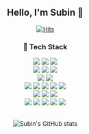 <div align="center">

<h2> Hello, I'm Subin 👋 </h2>

[![Hits](https://hits.seeyoufarm.com/api/count/incr/badge.svg?url=https%3A%2F%2Fgithub.com%2Fjosubin47&count_bg=%23A490D7&title_bg=%238B7F7F&icon=github.svg&icon_color=%23E7E7E7&title=hits&edge_flat=false)](https://hits.seeyoufarm.com)


<h3> 🔨 Tech Stack </h3>
 
<img src="https://img.shields.io/badge/html5-%23E34F26.svg?style=for-the-badge&logo=html5&logoColor=white">
<img src="https://img.shields.io/badge/css3-%231572B6.svg?style=for-the-badge&logo=css3&logoColor=white">
<img src="https://img.shields.io/badge/javascript-%23323330.svg?style=for-the-badge&logo=javascript&logoColor=%23F7DF1E">

<br/>
 
<img src="https://img.shields.io/badge/react-%2320232a.svg?style=for-the-badge&logo=react&logoColor=%2361DAFB">
<img src="https://img.shields.io/badge/Next-black?style=for-the-badge&logo=next.js&logoColor=white">
<img src="https://img.shields.io/badge/typescript-%23007ACC.svg?style=for-the-badge&logo=typescript&logoColor=white">

<br/>
 
<img src="https://img.shields.io/badge/redux-%23593d88.svg?style=for-the-badge&logo=redux&logoColor=white">
<img src="https://img.shields.io/badge/MobX-FF9955?style=for-the-badge&logo=MobX&logoColor=white">
 
<br/>
 
<img src="https://img.shields.io/badge/styled-components-DB7093?style=for-the-badge&logo=styled-components&logoColor=white">
<img src="https://img.shields.io/badge/Bootstrap-7952B3?style=for-the-badge&logo=Bootstrap&logoColor=white">
<img src="https://img.shields.io/badge/Emotion-ff69b4?style=for-the-badge&logoColor=white">
<img src="https://img.shields.io/badge/MUI-007FFF?style=for-the-badge&logo=MUI&logoColor=white">
<img src="https://img.shields.io/badge/Chakra UI-319795?style=for-the-badge&logo=Chakra UI&logoColor=white">

<br/>

<img src="https://img.shields.io/badge/AWS-232F3E?style=for-the-badge&logo=AWS&logoColor=white">
<img src="https://img.shields.io/badge/Docker-2496ED?style=for-the-badge&logo=Docker&logoColor=white">
<img src="https://img.shields.io/badge/NginX-009639?style=for-the-badge&logo=NginX&logoColor=white">


 
<br/>
 
<img src="https://img.shields.io/badge/Notion-000000?style=for-the-badge&logo=Notion&logoColor=white">
<img src="https://img.shields.io/badge/Jira-0052CC?style=for-the-badge&logo=Jira&logoColor=white">
<img src="https://img.shields.io/badge/Confluence-172B4D?style=for-the-badge&logo=Confluence&logoColor=white">
<img src="https://img.shields.io/badge/Git-F05032?style=for-the-badge&logo=Git&logoColor=white">
<img src="https://img.shields.io/badge/Slack-4A154B?style=for-the-badge&logo=Slack&logoColor=white">

<br/>
<br/>
 
![Subin's GitHub stats](https://github-readme-stats.vercel.app/api?username=josubin47&icons_color=23A490D7&ba_color=white&title_color=9370DB&text_color=D8BFD8)


<!--  [![Top Langs](https://github-readme-stats.vercel.app/api/top-langs/?username=josubin47&layout=compact&theme=transparent)](https://github.com/anuraghazra/github-readme-stats) -->


</div>
